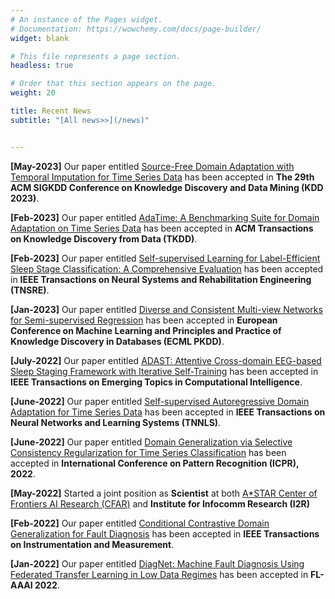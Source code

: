 ```yaml
---
# An instance of the Pages widget.
# Documentation: https://wowchemy.com/docs/page-builder/
widget: blank

# This file represents a page section.
headless: true

# Order that this section appears on the page.
weight: 20

title: Recent News
subtitle: "[All news>>](/news)"


---
```

**[May-2023]** Our paper entitled [Source-Free Domain Adaptation with Temporal Imputation for
Time Series Data](https://openreview.net/pdf?id=v6GK0ijPW0B) has been accepted in **The 29th ACM SIGKDD Conference on Knowledge Discovery and Data Mining (KDD 2023)**.


**[Feb-2023]** Our paper entitled [AdaTime: A Benchmarking Suite for Domain Adaptation on Time Series Data](https://arxiv.org/abs/2203.08321) has been accepted in **ACM Transactions on Knowledge Discovery from Data (TKDD)**.

**[Feb-2023]** Our paper entitled [Self-supervised Learning for Label-Efficient Sleep Stage Classification: A Comprehensive Evaluation](https://ieeexplore.ieee.org.remotexs.ntu.edu.sg/document/10044720) has been accepted in **IEEE Transactions on Neural Systems and Rehabilitation Engineering (TNSRE)**.

**[Jan-2023]** Our paper entitled [Diverse and Consistent Multi-view Networks for Semi-supervised Regression](https://link.springer.com/article/10.1007/s10994-023-06305-0) has been accepted in **European Conference on Machine Learning and Principles and Practice of Knowledge Discovery in Databases (ECML PKDD)**.

**[July-2022]** Our paper entitled [ADAST: Attentive Cross-domain EEG-based Sleep Staging Framework with Iterative Self-Training](https://arxiv.org/abs/2107.04470) has been accepted in **IEEE Transactions on Emerging Topics in Computational Intelligence**.


**[June-2022]** Our paper entitled [Self-supervised Autoregressive Domain Adaptation for Time Series Data](https://arxiv.org/abs/2111.14834) has been accepted in **IEEE Transactions on Neural Networks and Learning Systems (TNNLS)**.

**[June-2022]** Our paper entitled [Domain Generalization via Selective Consistency Regularization for Time Series Classification](https://arxiv.org/abs/2111.14834) has been accepted in **International Conference on Pattern Recognition (ICPR), 2022**.

**[May-2022]** Started a joint position as **Scientist** at both [A\*STAR Center of Frontiers AI Research (CFAR)](a-star.edu.sg/cfar) and **Institute for Infocomm Research (I2R)** 


**[Feb-2022]** Our paper entitled [Conditional Contrastive Domain Generalization for Fault Diagnosis](/publication/CCDG/) has been accepted in **IEEE Transactions on Instrumentation and Measurement**.

**[Jan-2022]** Our paper entitled [DiagNet: Machine Fault Diagnosis Using Federated Transfer Learning in Low Data Regimes](https://federated-learning.org/fl-aaai-2022/) has been accepted in **FL-AAAI 2022**.
